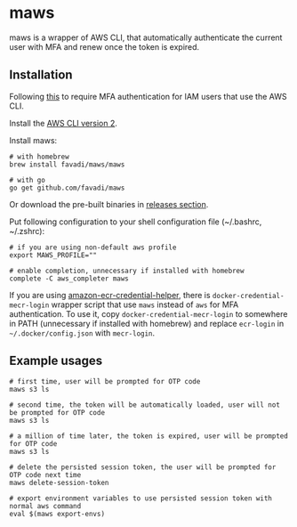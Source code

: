 # maws

maws is a wrapper of AWS CLI, that automatically authenticate the
current user with MFA and renew once the token is expired.

## Installation

Following
[this](https://aws.amazon.com/premiumsupport/knowledge-center/mfa-iam-user-aws-cli/)
to require MFA authentication for IAM users that use the AWS CLI.

Install the [AWS CLI version
2](https://docs.aws.amazon.com/cli/latest/userguide/getting-started-install.html).

Install maws:

```shell
# with homebrew
brew install favadi/maws/maws

# with go
go get github.com/favadi/maws
```

Or download the pre-built binaries in [releases
section](https://github.com/favadi/maws/releases).

Put following configuration to your shell configuration file
(~/.bashrc, ~/.zshrc):

```shell
# if you are using non-default aws profile
export MAWS_PROFILE=""

# enable completion, unnecessary if installed with homebrew
complete -C aws_completer maws
```

If you are using
[amazon-ecr-credential-helper](https://github.com/awslabs/amazon-ecr-credential-helper),
there is `docker-credential-mecr-login` wrapper script that use `maws`
instead of `aws` for MFA authentication. To use it, copy
`docker-credential-mecr-login` to somewhere in PATH (unnecessary if
installed with homebrew) and replace `ecr-login` in
`~/.docker/config.json` with `mecr-login`.

## Example usages

```shell
# first time, user will be prompted for OTP code
maws s3 ls

# second time, the token will be automatically loaded, user will not be prompted for OTP code
maws s3 ls

# a million of time later, the token is expired, user will be prompted for OTP code
maws s3 ls

# delete the persisted session token, the user will be prompted for OTP code next time
maws delete-session-token

# export environment variables to use persisted session token with normal aws command
eval $(maws export-envs)
```
